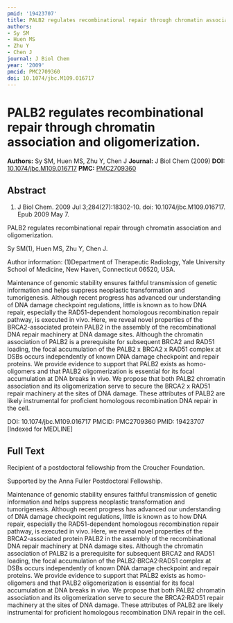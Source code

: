 ```yaml
---
pmid: '19423707'
title: PALB2 regulates recombinational repair through chromatin association and oligomerization.
authors:
- Sy SM
- Huen MS
- Zhu Y
- Chen J
journal: J Biol Chem
year: '2009'
pmcid: PMC2709360
doi: 10.1074/jbc.M109.016717
---
```


# PALB2 regulates recombinational repair through chromatin association and oligomerization.
**Authors:** Sy SM, Huen MS, Zhu Y, Chen J
**Journal:** J Biol Chem (2009)
**DOI:** [10.1074/jbc.M109.016717](https://doi.org/10.1074/jbc.M109.016717)
**PMC:** [PMC2709360](https://www.ncbi.nlm.nih.gov/pmc/articles/PMC2709360/)

## Abstract

1. J Biol Chem. 2009 Jul 3;284(27):18302-10. doi: 10.1074/jbc.M109.016717. Epub 
2009 May 7.

PALB2 regulates recombinational repair through chromatin association and 
oligomerization.

Sy SM(1), Huen MS, Zhu Y, Chen J.

Author information:
(1)Department of Therapeutic Radiology, Yale University School of Medicine, New 
Haven, Connecticut 06520, USA.

Maintenance of genomic stability ensures faithful transmission of genetic 
information and helps suppress neoplastic transformation and tumorigenesis. 
Although recent progress has advanced our understanding of DNA damage checkpoint 
regulations, little is known as to how DNA repair, especially the 
RAD51-dependent homologous recombination repair pathway, is executed in vivo. 
Here, we reveal novel properties of the BRCA2-associated protein PALB2 in the 
assembly of the recombinational DNA repair machinery at DNA damage sites. 
Although the chromatin association of PALB2 is a prerequisite for subsequent 
BRCA2 and RAD51 loading, the focal accumulation of the PALB2 x BRCA2 x RAD51 
complex at DSBs occurs independently of known DNA damage checkpoint and repair 
proteins. We provide evidence to support that PALB2 exists as homo-oligomers and 
that PALB2 oligomerization is essential for its focal accumulation at DNA breaks 
in vivo. We propose that both PALB2 chromatin association and its 
oligomerization serve to secure the BRCA2 x RAD51 repair machinery at the sites 
of DNA damage. These attributes of PALB2 are likely instrumental for proficient 
homologous recombination DNA repair in the cell.

DOI: 10.1074/jbc.M109.016717
PMCID: PMC2709360
PMID: 19423707 [Indexed for MEDLINE]

## Full Text

Recipient of a postdoctoral fellowship from the Croucher Foundation.

Supported by the Anna Fuller Postdoctoral Fellowship.

Maintenance of genomic stability ensures faithful transmission of genetic information and helps suppress neoplastic transformation and tumorigenesis. Although recent progress has advanced our understanding of DNA damage checkpoint regulations, little is known as to how DNA repair, especially the RAD51-dependent homologous recombination repair pathway, is executed in vivo. Here, we reveal novel properties of the BRCA2-associated protein PALB2 in the assembly of the recombinational DNA repair machinery at DNA damage sites. Although the chromatin association of PALB2 is a prerequisite for subsequent BRCA2 and RAD51 loading, the focal accumulation of the PALB2·BRCA2·RAD51 complex at DSBs occurs independently of known DNA damage checkpoint and repair proteins. We provide evidence to support that PALB2 exists as homo-oligomers and that PALB2 oligomerization is essential for its focal accumulation at DNA breaks in vivo. We propose that both PALB2 chromatin association and its oligomerization serve to secure the BRCA2·RAD51 repair machinery at the sites of DNA damage. These attributes of PALB2 are likely instrumental for proficient homologous recombination DNA repair in the cell.
